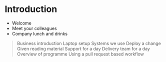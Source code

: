 # Introduction

* Welcome
* Meet your colleagues
* Company lunch and drinks
> Business introduction
> Laptop setup
> Systems we use
> Deploy a change
> Given reading material
> Support for a day
> Delivery team for a day
> Overview of programme
> Using a pull request based workflow
